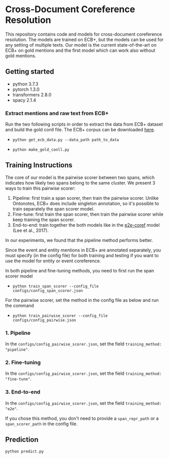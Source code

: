 # Cross-Document Coreference Resolution

This repository contains code and models for cross-document coreference resolution. 
The models are trained on ECB+, but the models can be used for any setting of multiple texts.
Our model is the current state-of-the-art on ECB+ on gold mentions 
and the first model which can work also without gold mentions.


## Getting started

* python 3.7.3
* pytorch 1.3.0
* transformers 2.8.0
* spacy 2.1.4

### Extract mentions and raw text from ECB+ 

Run the two following scripts in order to extract the data from ECB+ dataset and build the gold conll file. 
The ECB+ corpus can be downloaded [here](http://www.newsreader-project.eu/results/data/the-ecb-corpus/).

* ``python get_ecb_data.py --data_path path_to_data``

* ``python make_gold_conll.py``

## Training Instructions

The core of our model is the pairwise scorer between two spans, 
which indicates how likely two spans belong to the same cluster.
We present 3 ways to train this pairwise scorer:

1. Pipeline: first train a span scorer, then train the pairwise scorer. 
Unlike Ontonotes, ECB+ does include singleton annotation, so it's possible to train separately the span scorer model.
2.  Fine-tune: first train the span scorer, then train the pairwise scorer
while keep training the span scorer.
3. End-to-end: train together the both models like in the 
[e2e-coref](https://github.com/kentonl/e2e-coref) model (Lee et al., 2017).

In our experiments, we found that the pipeline method performs better.

Since the event and entity mentions in ECB+ are annotated separately, 
you must specify (in the config file) for both training and testing if you want to use the model for entity
or event coreference. 

In both pipeline and fine-tuning methods, you need to first run 
the span scorer model 

* ``python train_span_scorer --config_file configs/config_span_scorer.json``

For the pairwise scorer, set the method in the config file as below and run the command
* ``python train_pairwise_scorer --config_file configs/config_pairwise.json``

### 1. Pipeline 

In the ``configs/config_pairwise_scorer.json``, set the field
``training_method: "pipeline"``.


### 2. Fine-tuning

In the ``configs/config_pairwise_scorer.json``, set the field
``training_method: "fine-tune"``.


### 3. End-to-end

In the ``configs/config_pairwise_scorer.json``, set the field
``training_method: "e2e"``.

If you chose this method, you don't need to provide a `span_repr_path` or a `span_scorer_path` in the
config file.  




## Prediction

``python predict.py``


